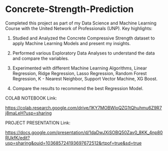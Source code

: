 # Concrete-Strength-Prediction

Completed this project as part of my Data Science and Machine Learning Course with the United Network of Professionals (UNP). Key highlights:

1. Studied and Analyzed the Concrete Compressive Strength dataset to apply Machine Learning Models and present my insights.

2. Performed various Exploratory Data Analyses to understand the data and compare the variables.

3. Experimented with different Machine Learning Algorithms, Linear Regression, Ridge Regression, Lasso Regression, Random Forest Regression, K - Nearest Neighbor, Support Vector Machine, XG Boost.

4. Compare the results to recommend the best Regression Model.

COLAB NOTEBOOK Link:

https://colab.research.google.com/drive/1KY7MOBWloQZG1tQhuhmu6Z9R7j8maLeH?usp=sharing

PROJECT PRESENTATION Link:

https://docs.google.com/presentation/d/1daDwJXiSOBQ50Zav0_8KK_4np80RUkfK/edit?usp=sharing&ouid=103685724193697672512&rtpof=true&sd=true
